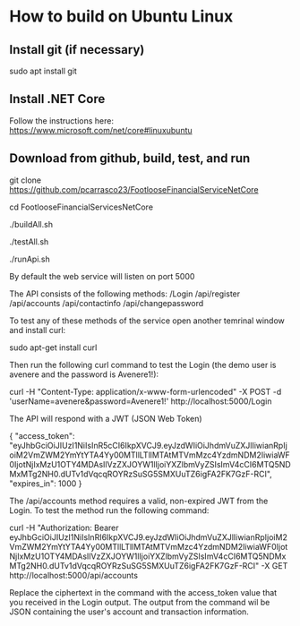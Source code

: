 # How to build on Ubuntu Linux

## Install git (if necessary)

sudo apt install git

## Install .NET Core

Follow the instructions here: https://www.microsoft.com/net/core#linuxubuntu

## Download from github, build, test, and run

git clone https://github.com/pcarrasco23/FootlooseFinancialServiceNetCore

cd FootlooseFinancialServicesNetCore

./buildAll.sh

./testAll.sh

./runApi.sh

By default the web service will listen on port 5000

The API consists of the following methods:
/Login
/api/register
/api/accounts
/api/contactinfo
/api/changepassword

To test any of these methods of the service open another temrinal window and install curl:

sudo apt-get install curl

Then run the following curl command to test the Login (the demo user is avenere and the password is Avenere1!):

curl -H "Content-Type: application/x-www-form-urlencoded" -X POST -d 
'userName=avenere&password=Avenere1!' http://localhost:5000/Login

The API will respond with a JWT (JSON Web Token)

{
  "access_token": "eyJhbGciOiJIUzI1NiIsInR5cCI6IkpXVCJ9.eyJzdWIiOiJhdmVuZXJlIiwianRpIjoiM2VmZWM2YmYtYTA4Yy00MTllLTllMTAtMTVmMzc4YzdmNDM2IiwiaWF0IjotNjIxMzU1OTY4MDAsIlVzZXJOYW1lIjoiYXZlbmVyZSIsImV4cCI6MTQ5NDMxMTg2NH0.dUTv1dVqcqROYRzSuSG5SMXUuTZ6igFA2FK7GzF-RCI",
  "expires_in": 1000
}

The /api/accounts method requires a valid, non-expired JWT from the Login. 
To test the method run the following command:

curl -H "Authorization: Bearer eyJhbGciOiJIUzI1NiIsInRI6IkpXVCJ9.eyJzdWIiOiJhdmVuZXJlIiwianRpIjoiM2VmZWM2YmYtYTA4Yy00MTllLTllMTAtMTVmMzc4YzdmNDM2IiwiaWF0IjotNjIxMzU1OTY4MDAsIlVzZXJOYW1lIjoiYXZlbmVyZSIsImV4cCI6MTQ5NDMxMTg2NH0.dUTv1dVqcqROYRzSuSG5SMXUuTZ6igFA2FK7GzF-RCI" -X GET http://localhost:5000/api/accounts

Replace the ciphertext in the command with the access_token value that you received in the Login output.
The output from the command wil be JSON containing the user's account and transaction information.


